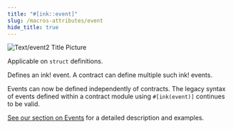 ```yaml
---
title: "#[ink::event]"
slug: /macros-attributes/event
hide_title: true
---
```


![Text/event2 Title Picture](/img/title/text/event2.svg)

Applicable on `struct` definitions.

Defines an ink! event. A contract can define multiple such ink! events.

Events can now be defined independently of contracts. The legacy syntax of events defined 
within a contract module using `#[ink(event)]` continues to be valid.

[See our section on Events](../basics/events.md) for a detailed description and examples.
